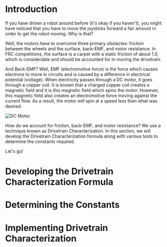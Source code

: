 # Introduction
If you have driven a robot around before (it's okay if you haven't), you might have noticed that you have to move the joysticks forward a fair amount in order to get the robot moving. Why is that?

Well, the motors have to overcome three primary obstacles: friction between the wheels and the surface, back-EMF, and motor resistance. In FRC competitions, the surface is a carpet with a static friction of about 1.0, which is considerable and should be accounted for in moving the drivetrain.

And Back-EMF? Well, EMF (electromotive force) is the force which causes electrons to move in circuits and is caused by a difference in electrical potential (voltage). When electricity passes through a DC motor, it goes through a copper coil. It is known that a charged copper coil creates a magnetic field and it is this magnetic field which spins the motor. However, this magnetic field also creates an electromotive force moving against the current flow. As a result, the motor will spin at a speed less than what was desired.

![DC Motor](https://blog.seeedstudio.com/wp-content/uploads/2019/04/DC_motor_rotor_labels-1030x773.jpg)

How do we account for friction, back-EMF, and motor resistance? We use a technique known as Drivetrain Characterization. In this section, we will develop the Drivetrain Characterization formula along with various tests to determine the constants required.

Let's go!

# Developing the Drivetrain Characterization Formula

# Determining the Constants

# Implementing Drivetrain Characterization